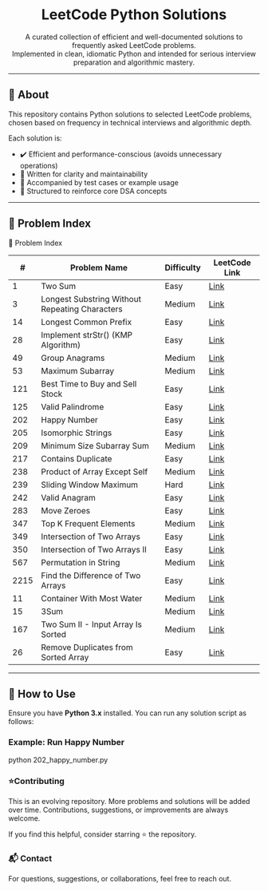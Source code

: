 <h1 align="center">LeetCode Python Solutions</h1>

<p align="center">
  A curated collection of efficient and well-documented solutions to frequently asked LeetCode problems.<br>
  Implemented in clean, idiomatic Python and intended for serious interview preparation and algorithmic mastery.
</p>

---

## 📘 About

This repository contains Python solutions to selected LeetCode problems, chosen based on frequency in technical interviews and algorithmic depth.

Each solution is:

- ✔️ Efficient and performance-conscious (avoids unnecessary operations)
- 🧠 Written for clarity and maintainability
- 🧪 Accompanied by test cases or example usage
- 🎯 Structured to reinforce core DSA concepts

---

## 📌 Problem Index

📌 Problem Index

| #   | Problem Name                                | Difficulty | LeetCode Link                                                                 |
|-----|---------------------------------------------|------------|--------------------------------------------------------------------------------|
| 1   | Two Sum                                     | Easy       | [Link](https://leetcode.com/problems/two-sum/)                                |
| 3   | Longest Substring Without Repeating Characters | Medium    | [Link](https://leetcode.com/problems/longest-substring-without-repeating-characters/) |
| 14  | Longest Common Prefix                       | Easy       | [Link](https://leetcode.com/problems/longest-common-prefix/)                  |
| 28  | Implement strStr() (KMP Algorithm)          | Easy       | [Link](https://leetcode.com/problems/find-the-index-of-the-first-occurrence-in-a-string/) |
| 49  | Group Anagrams                              | Medium     | [Link](https://leetcode.com/problems/group-anagrams/)                         |
| 53  | Maximum Subarray                            | Medium     | [Link](https://leetcode.com/problems/maximum-subarray/)                       |
| 121 | Best Time to Buy and Sell Stock             | Easy       | [Link](https://leetcode.com/problems/best-time-to-buy-and-sell-stock/)        |
| 125 | Valid Palindrome                            | Easy       | [Link](https://leetcode.com/problems/valid-palindrome/)                       |
| 202 | Happy Number                                | Easy       | [Link](https://leetcode.com/problems/happy-number/)                           |
| 205 | Isomorphic Strings                          | Easy       | [Link](https://leetcode.com/problems/isomorphic-strings/)                     |
| 209 | Minimum Size Subarray Sum                   | Medium     | [Link](https://leetcode.com/problems/minimum-size-subarray-sum/)              |
| 217 | Contains Duplicate                          | Easy       | [Link](https://leetcode.com/problems/contains-duplicate/)                     |
| 238 | Product of Array Except Self                | Medium     | [Link](https://leetcode.com/problems/product-of-array-except-self/)           |
| 239 | Sliding Window Maximum                      | Hard       | [Link](https://leetcode.com/problems/sliding-window-maximum/)                 |
| 242 | Valid Anagram                               | Easy       | [Link](https://leetcode.com/problems/valid-anagram/)                          |
| 283 | Move Zeroes                                 | Easy       | [Link](https://leetcode.com/problems/move-zeroes/)                            |
| 347 | Top K Frequent Elements                     | Medium     | [Link](https://leetcode.com/problems/top-k-frequent-elements/)                |
| 349 | Intersection of Two Arrays                  | Easy       | [Link](https://leetcode.com/problems/intersection-of-two-arrays/)             |
| 350 | Intersection of Two Arrays II               | Easy       | [Link](https://leetcode.com/problems/intersection-of-two-arrays-ii/)          |
| 567 | Permutation in String                       | Medium     | [Link](https://leetcode.com/problems/permutation-in-string/)                  |
| 2215| Find the Difference of Two Arrays           | Easy       | [Link](https://leetcode.com/problems/find-the-difference-of-two-arrays/)      |
| 11  | Container With Most Water                   | Medium     | [Link](https://leetcode.com/problems/container-with-most-water/)              |
| 15  | 3Sum                                        | Medium     | [Link](https://leetcode.com/problems/3sum/)                                   |
| 167 | Two Sum II - Input Array Is Sorted          | Medium     | [Link](https://leetcode.com/problems/two-sum-ii-input-array-is-sorted/)       |
| 26  | Remove Duplicates from Sorted Array         | Easy       | [Link](https://leetcode.com/problems/remove-duplicates-from-sorted-array/)    |


---

## 🧪 How to Use

Ensure you have **Python 3.x** installed. You can run any solution script as follows:


### Example: Run Happy Number
python 202_happy_number.py


### ⭐Contributing
This is an evolving repository. More problems and solutions will be added over time. Contributions, suggestions, or improvements are always welcome.

If you find this helpful, consider starring ⭐ the repository.

### 📬 Contact
For questions, suggestions, or collaborations, feel free to reach out.
